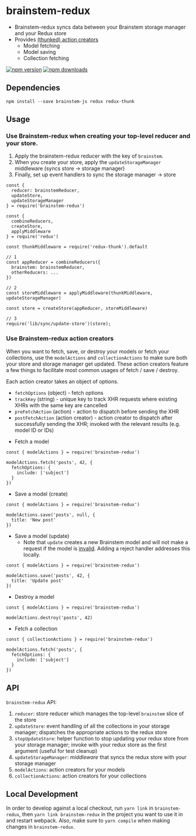 # brainstem-redux

- Brainstem-redux syncs data between your Brainstem storage manager and your Redux store
- Provides [(thunked) action creators](http://redux.js.org/docs/advanced/AsyncActions.html)
  - Model fetching
  - Model saving
  - Collection fetching

[![npm version](https://img.shields.io/npm/v/brainstem-redux.svg?style=flat-square)](https://www.npmjs.com/package/brainstem-redux)
[![npm downloads](https://img.shields.io/npm/dm/brainstem-redux.svg?style=flat-square)](https://www.npmjs.com/package/brainstem-redux)

## Dependencies

    npm install --save brainstem-js redux redux-thunk

## Usage

### Use Brainstem-redux when creating your top-level reducer and your store.

1. Apply the brainstem-redux reducer with the key of `brainstem`.
2. When you create your store, apply the `updateStorageManager` middleware (syncs store -> storage manager)
3. Finally, set up event handlers to sync the storage manager -> store

```
const {
  reducer: brainstemReducer,
  updateStore,
  updateStorageManager
} = require('brainstem-redux')

const {
  combineReducers,
  createStore,
  applyMiddleware
} = require('redux')

const thunkMiddleware = require('redux-thunk').default

// 1
const appReducer = combineReducers({
  brainstem: brainstemReducer,
  otherReducers: ...
})

// 2
const storeMiddleware = applyMiddleware(thunkMiddleware, updateStorageManager)

const store = createStore(appReducer, storeMiddleware)

// 3
require('lib/sync/update-store')(store);
```

### Use Brainstem-redux action creators

When you want to fetch, save, or destroy your models or fetch your collections, use the `modelActions` and `collectionActions` to make sure both your store and storage manager get updated. These action creators feature a few things to facilitate most common usages of fetch / save / destroy.

Each action creator takes an object of options.

 - `fetchOptions` (object) - fetch options
 - `trackKey` (string) - unique key to track XHR requests where existing XHRs with the same key are cancelled
 - `preFetchAction` (action) - action to dispatch before sending the XHR
 - `postFetchAction` (action creator) - action creator to dispatch after successfully sending the XHR; invoked with the relevant results (e.g. model ID or IDs)

* Fetch a model

```
const { modelActions } = require('brainstem-redux')

modelActions.fetch('posts', 42, {
  fetchOptions: {
    include: ['subject']
  }
})
```

* Save a model (create)

```
const { modelActions } = require('brainstem-redux')

modelActions.save('posts', null, {
  title: 'New post'
})
```

* Save a model (update)
  * Note that `update` creates a new Brainstem model and will not make a request if the model is [invalid](https://github.com/mavenlink/brainstem-redux/blob/master/lib/actions/model.js#L53-L58). Adding a reject handler addresses this locally.


```
const { modelActions } = require('brainstem-redux')

modelActions.save('posts', 42, {
  title: 'Update post'
})
```

* Destroy a model

```
const { modelActions } = require('brainstem-redux')

modelActions.destroy('posts', 42)
```

* Fetch a collection

```
const { collectionActions } = require('brainstem-redux')

modelActions.fetch('posts', {
  fetchOptions: {
    include: ['subject']
  }
})
```

## API
`brainstem-redux` API:

1. `reducer`: store reducer which manages the top-level `brainstem` slice of the store
2. `updateStore`: event handling of all the collections in your storage manager; dispatches the appropriate actions to the redux store
3. `stopUpdateStore`: helper function to stop updating your redux store from your storage manager; invoke with your redux store as the first argument (useful for test cleanup)
4. `updateStorageManager`: *middleware* that syncs the redux store with your storage manager
5. `modelActions`: action creators for your models
6. `collectionActions`: action creators for your collections

## Local Development
In order to develop against a local checkout, run `yarn link` in `brainstem-redux`, then `yarn link brainstem-redux` in the project you want to use it in and restart webpack. Also, make sure to `yarn compile` when making changes in `brainstem-redux`.
